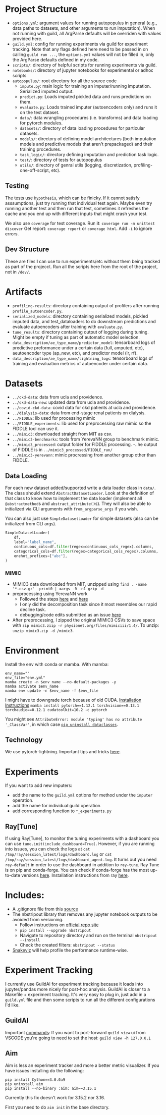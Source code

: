 # Project Structure
- `options.yml`: argument values for running autopopulus in general (e.g., data paths to datasets, and other arguments to run imputation).
  When not running with guild, all ArgParse defaults will be overriden with values provided here.
- `guild.yml`: config for running experiments via guild for experiment tracking.
  Note that any flags defined here need to be passed in on calling `guild run ...`, the `options.yml` values will not be filled in, only the ArgParse defaults defined in my code.
- `scripts/`: directory of helpful scripts for running experiments via guild.
- `notebooks/`: directory of jupyter notebooks for experimental or adhoc scripts
- `autopopulus/`: root directory for all the source code
  - `impute.py`: main logic for training an imputer/running imputation. Serialized imputed output.
  - `predict.py`: Loads imputed pickled data and runs predictions on them.
  - `evaluate.py`: Loads trained imputer (autoencoders only) and runs it on the test dataset.
  - `data/`: data wrangling procedures (i.e. transforms) and data loading for pytorch modules.
  - `datasets/`: directory of data loading procedures for particular datasets.
  - `models/`: directory of defining model architectures (both imputation models and predictive models that aren't prepackaged) and their training procedures.
  - `task_logic/`: directory defining imputation and prediction task logic.
  - `test/`: directory of tests for autopopulus
  - `utils/`: directory of genral utils (logging, discretization,  profiling-one-off-script, etc).

## Testing
The tests use `hypothesis`, which can be finicky.
If it cannot satisfy asssumptions, just try running that individual test again.
Maybe even try running another test and then run that test, sometimes it refreshes the cache and you end up with different inputs that might crash your test.

We also use `coverage` for test coverage.
Run it: `coverage run -m unittest discover`
Get report: `coverage report` or `coverage html`. Add `-i` to ignore errors.

## Dev Structure
These are files I can use to run experiments/etc without them being tracked as part of the projecct.
Run all the scripts here from the root of the project, not in `/dev/`. 

# Artifacts
- `profiling-results`: directory containing output of profilers after running `profile_autoencoder.py`.
- `serialized_models`: directory containing serialized models, pickled imputed data, and test_dataloaders to do downstream predictions and evaluate autoencoders after training with `evaluate.py`.
- `tune_results`: directory containing output of logging during tuning. Might be empty if tuning as part of automatic model selection.
- `data_description/ae_type_name/predictor_model`: tensorboard logs of predictive preformance under a certain data (full, amputed, etc), aeutoencoder type (ap_new, etc), and predictor model (lr, rf).
- `data_description/ae_type_name/lightning_logs`: tensorboard logs of training and evaluation metrics of autoencoder under certain data.

# Datasets
- `../ckd-data`: data from ucla and providence.
- `../ckd-data-new`: updated data from ucla and providence.
- `../covid-ckd-data`: covid data for ckd patients at ucla and providence.
- `../dialysis-data`: data from end-stage renal patients on dialysis.
- `../FIDDLE`: lib used for processing mimic
- `../FIDDLE_experiments`: lib used for preprocessing raw mimic so the FIDDLE tool can use it.
- `../mimic3`: downloaded straight from MIT as csv.
- `../mimic3-benchmarks`: tools from YerevaNN group to benchmark mimic.
- `../mimic3_processed`: output folder for FIDDLE processing.
  -..he output of FIDDLE is in `../mimic3_processed/FIDDLE_run/`
- `../mimic3-yerevann`: mimic procressing from another group other than FIDDLE.

## Data Loading
For each new dataset added/supported write a data loader class in `data/`.
The class should extend `AbstractDatasetLoader`. Look at the definition of that class to know how to implement the data loader (implement all `@abstractmethod`s and `abstract_attribute()`s). They will also be able to initialized via CLI arguments with `from_argparse_args` if you wish.

You can also just use `SimpleDatasetLoader` for simple datasets (also can be initialized from CLI args).
```python
SimpleDatasetLoader(
    df,
    label="label_name",
    continuous_cols=df.filter(regex=continuous_cols_regex).columns,
    categorical_cols=df.filter(regex=categorical_cols_regex).columns,
    onehot_prefixes=["abc"],
)
```

### MIMIC
- MIMIC3 data downloaded from MIT, unzipped using `find . -name '*.csv.gz' -print0 | xargs -0 -n1 gzip -d`
- preprocessing using YerevaNN work
  - Followed the steps [here](https://github.com/YerevaNN/mimic3-benchmarks#building-a-benchmark) and [here](https://github.com/YerevaNN/mimic3-benchmarks#train--validation-split)
  - I only did the decomposition task since it most resembles our rapid decline task.
  - debugging/code edits submitted as an issue [here](https://github.com/YerevaNN/mimic3-benchmarks/issues/102)
- After preprocessing, I zipped the original MIMIC3 CSVs to save space with `zip mimic3.ziip -r physionet.org/files/mimiciii/1.4/`. To unzip: `unzip mimic3.zip -d /mimic3`.

# Environment
Install the env with conda or mamba. With mamba:
```shell
env_name=""
env_file="env.yml"
mamba create -n $env_name --no-default-packages -y
mamba activate $env_name
mamba env update -n $env_name -f $env_file
```

I might have to downgrade torch because of old CUDA. 
[Installation Instructions](https://pytorch.org/get-started/previous-versions/)
`mamba install pytorch==1.12.1 torchvision==0.13.1 torchaudio==0.12.1 cudatoolkit=10.2 -c pytorch`


You might see `AttributeError: module 'typing' has no attribute '_ClassVar'`, in which case [`pip uninstall dataclasses`](https://github.com/ray-project/tune-sklearn/issues/181#issuecomment-782598003).


## Technology
We use pytorch-lightning. Important tips and tricks [here](https://lightning.ai/docs/pytorch/stable/advanced/speed.html).
# Experiments
If you want to add new imputers:
  - add the name to the `guild.yml` options for method under the `imputer` operation.
  - add the name for individual guild operation.
  - add corresponding function to `*_experiments.py`

## Ray[Tune]
If using Ray[Tune], to monitor the tuning experiments with a dashboard you can use `tune.init(include_dashboard=True)`.
However, if you are running into issues, you can check the logs at `cat /tmp/ray/session_latest/logs/dashboard.log` or `cat /tmp/ray/session_latest/logs/dashboard_agent.log`.
It turns out you need `ray-default` in order to use the dashboard in addition to `ray-tune`.
Ray Tune is on pip and conda-forge. You can check if conda-forge has the most up-to-date versions [here](https://github.com/conda-forge/ray-packages-feedstock).
Installation instructions from ray [here](https://docs.ray.io/en/latest/ray-overview/installation.html#installing-from-conda-forge).

# Includes:
- A .gitignore file from this [source](https://raw.githubusercontent.com/github/gitignore/master/Python.gitignore)
- The nbstripout library that removes any jupyter notebook outputs to be avoided from versioning.
  - Follow instructions on [official repo site](https://github.com/kynan/nbstripout)
  - `pip install --upgrade nbstripout`
  - Navigate to repository directory and run on the terminal `nbstripout --install`
  - Check the created filters: `nbstripout --status`
- [Snakeviz](https://jiffyclub.github.io/snakeviz/) will help profile the performance runtime-wise.

# Experiment Tracking
I currently use GuildAI for experiment tracking because it loads into jupyter/pandas more nicely for post-hoc analysis.
GuildAI is closer to a Makefile + experiment tracking.
It's very easy to plug in, just add in a `guild.yml` file and then some scripts to run all the different configurations I'd like.

## GuildAI

Important [commands](https://my.guild.ai/t/commands-cheatsheet/193):
If you want to port-forward `guild view` ui from VSCODE you're going to need to set the host: `guild view -h 127.0.0.1`

## Aim
Aim is less an experiment tracker and more a better metric visualizer.
If you have issues installing do the following:
```shell
pip install Cython==3.0.0a9
pip uninstall aim
pip install --no-binary :aim: aim==3.15.1
```
Currently this fix doesn't work for 3.15.2 nor 3.16.

First you need to do `aim init` in the base directory.